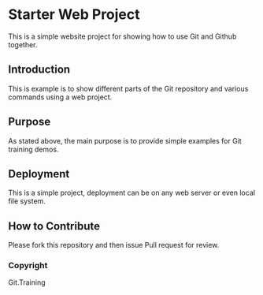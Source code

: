 # Starter Web Project

This is a simple website project for showing how to use Git and Github together.

## Introduction

This is example is to show different parts of the Git repository and various commands using a web project.

## Purpose

As stated above, the main purpose is to provide simple examples for Git training demos. 

## Deployment

This is a simple project, deployment can be on any web server or even local file system.

## How to Contribute

Please fork this repository and then issue Pull request for review.

### Copyright

Git.Training